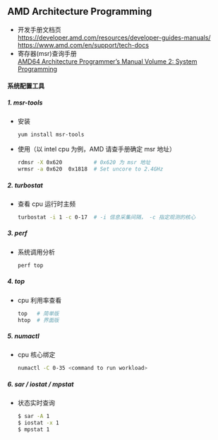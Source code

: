 ## AMD Architecture Programming
* 开发手册文档页 <br>
  https://developer.amd.com/resources/developer-guides-manuals/ <br>
  https://www.amd.com/en/support/tech-docs
* 寄存器(msr)查询手册 <br>
  [AMD64 Architecture Programmer’s Manual Volume 2: System Programming](https://www.amd.com/system/files/TechDocs/24593.pdf)

#### 系统配置工具

##### 1. msr-tools
* 安装
  ```bash
  yum install msr-tools
  ```
* 使用（以 intel cpu 为例，AMD 请查手册确定 msr 地址）
  ```bash
  rdmsr -X 0x620          # 0x620 为 msr 地址
  wrmsr -a 0x620  0x1818  # Set uncore to 2.4GHz
  ```

##### 2. turbostat
* 查看 cpu 运行时主频
  ```bash
  turbostat -i 1 -c 0-17  # -i 信息采集间隔， -c 指定观测的核心
  ```

##### 3. perf
* 系统调用分析
  ```bash
  perf top
  ```

##### 4. top
* cpu 利用率查看
  ```bash
  top   # 简单版
  htop  # 界面版
  ```

##### 5. numactl
* cpu 核心绑定
  ```bash
  numactl -C 0-35 <command to run workload>
  ```

##### 6. sar / iostat / mpstat
* 状态实时查询
  ```bash
  $ sar -A 1
  $ iostat -x 1
  $ mpstat 1
  ```
